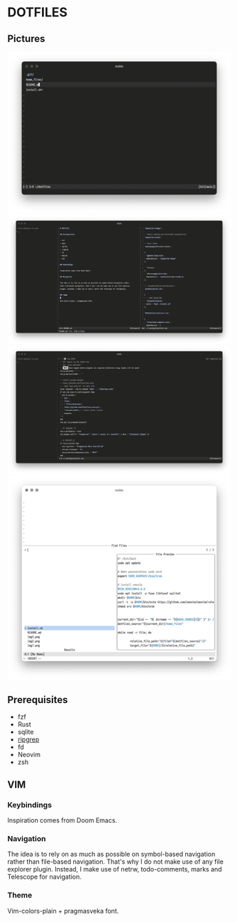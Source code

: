 # DOTFILES 

## Pictures
![Screenshot](./img1.png)
![Screenshot](./img2.png)
![Screenshot](./img3.png)
![Screenshot, white color](./img4.png)

## Prerequisites

- fzf 
- Rust
- sqlite 
- [ripgrep](https://github.com/BurntSushi/ripgrep)
- fd 
- Neovim
- zsh

## VIM 
### Keybindings
Inspiration comes from Doom Emacs.

### Navigation
The idea is to rely on as much as possible on symbol-based navigation rather
than file-based navigation. That's why I do not make use of any file explorer
plugin. Instead, I make use of netrw, todo-comments, marks and Telescope for
navigation.

### Theme 
Vim-colors-plain + pragmasveka font.


